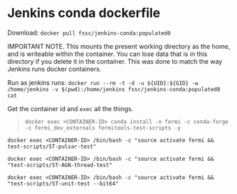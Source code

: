 # Jenkins conda dockerfile

Download: `docker pull fssc/jenkins-conda:populated0`

IMPORTANT NOTE. This mounts the present working directory as the home, and is writeable within the container. 
You can lose data that is in this directory if you delete it in the container. This was done to match the way
Jenkins runs docker containers.

Run as jenkins runs: 
`docker run --rm -t -d -u ${UID}:${GID} -w /home/jenkins -v $(pwd):/home/jenkins fssc/jenkins-conda:populated0 cat`

Get the container id and `exec` all the things.

<!---
> `docker exec <CONTAINER-ID> git clone https://github.com/fermi-lat/ScienceTools-conda-recipe.git`

> `docker exec <CONTAINER-ID> conda build -c conda-forge -c fermi_dev_externals ScienceTools-conda-recipe`

> `docker exec <CONTAINER-ID> conda create -n fermi -c conda-forge -c fermi_dev_externals --use-local fermitools -y`

> `docker exec <CONTAINER-ID> git clone https://github.com/fermi-lat/test-scripts.git`

--->

> `docker exec <CONTAINER-ID> conda install -n fermi -c conda-forge -c fermi_dev_externals fermitools-test-scripts -y`

`docker exec <CONTAINER-ID> /bin/bash -c "source activate fermi && test-scripts/ST-pulsar-test"`

`docker exec <CONTAINER-ID> /bin/bash -c "source activate fermi && "test-scripts/ST-AGN-thread-test"`

`docker exec <CONTAINER-ID> /bin/bash -c "source activate fermi && "test-scripts/ST-unit-test --bit64"`

